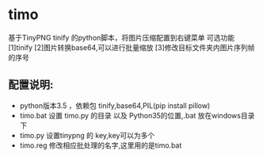 # timo

基于TinyPNG tinify 的python脚本，将图片压缩配置到右键菜单
可选功能[1]tinify [2]图片转换base64,可以进行批量缩放 [3]修改目标文件夹内图片序列帧的序号

配置说明:
-------------
* python版本3.5 ，依赖包 tinify,base64,PIL(pip install pillow)
* timo.bat 设置 timo.py 的目录 以及 Python35的位置,.bat 放在windows目录下
* timo.py 设置tinypng 的 key,key可以为多个
* timo.reg 修改相应批处理的名字,这里用的是timo.bat
